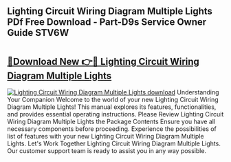 ## Lighting Circuit Wiring Diagram Multiple Lights PDf Free Download - Part-D9s Service Owner Guide STV6W

# <h2><a href="http://dfkg0jl.blite.top/?on=Lighting+Circuit+Wiring+Diagram+Multiple+Lights">🔗Download New 👉🔴 Lighting Circuit Wiring Diagram Multiple Lights</a></h2>

[![Lighting Circuit Wiring Diagram Multiple Lights download](https://i.imgur.com/lujVjoI.png)](http://dfkg0jl.blite.top/?on=Lighting+Circuit+Wiring+Diagram+Multiple+Lights)
Understanding Your Companion Welcome to the world of your new Lighting Circuit Wiring Diagram Multiple Lights! This manual explores its features, functionalities, and provides essential operating instructions. Please Review Lighting Circuit Wiring Diagram Multiple Lights the Package Contents Ensure you have all necessary components before proceeding. Experience the possibilities of list of features with your new Lighting Circuit Wiring Diagram Multiple Lights. Let's Work Together Lighting Circuit Wiring Diagram Multiple Lights. Our customer support team is ready to assist you in any way possible.
